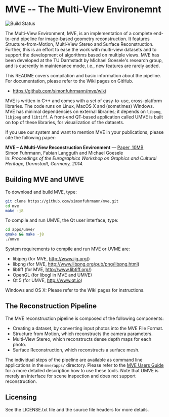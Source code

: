 # MVE -- The Multi-View Environemnt

![Build Status](https://travis-ci.org/simonfuhrmann/mve.svg?branch=master)

The Multi-View Environment, MVE, is an implementation of a complete
end-to-end pipeline for image-based geometry reconstruction. It features
Structure-from-Motion, Multi-View Stereo and Surface Reconstruction.
Further, this is an effort to ease the work with multi-view datasets and
to support the development of algorithms based on multiple views. MVE has
been developed at the TU Darmstadt by Michael Goesele's research group,
and is cucrently in maintenance mode, i.e., new features are rarely added.

This README covers compilation and basic information about the pipeline.
For documentation, please refer to the Wiki pages on GitHub.

* <https://github.com/simonfuhrmann/mve/wiki>

MVE is written in C++ and comes with a set of easy-to-use, cross-platform
libraries. The code runs on Linux, MacOS X and (sometimes) Windows. MVE has
minimal dependencies on external libraries; it depends on `libpng`,
`libjpeg` and `libtiff`. A front-end QT-based application called UMVE is
built on top of these libraries, for visualization of the datasets.

If you use our system and want to mention MVE in your publications, please
cite the following paper:

**MVE – A Multi-View Reconstruction Environment** —
[Paper, 10MB](http://www.simonfuhrmann.de/papers/gch2014-mve.pdf) \
Simon Fuhrmann, Fabian Langguth and Michael Goesele \
In: *Proceedings of the Eurographics Workshop on Graphics and Cultural
Heritage, Darmstadt, Germany, 2014.*

## Building MVE and UMVE

To download and build MVE, type:

```bash
git clone https://github.com/simonfuhrmann/mve.git
cd mve
make -j8
```

To compile and run UMVE, the Qt user interface, type:

```bash
cd apps/umve/
qmake && make -j8
./umve
```

System requirements to compile and run MVE or UVME are:

* libjpeg (for MVE, http://www.ijg.org/)
* libpng (for MVE, http://www.libpng.org/pub/png/libpng.html)
* libtiff (for MVE, http://www.libtiff.org/)
* OpenGL (for libogl in MVE and UMVE)
* Qt 5 (for UMVE, http://www.qt.io)

Windows and OS X: Please refer to the Wiki pages for instructions.

## The Reconstruction Pipeline

The MVE reconstruction pipeline is composed of the following components:

* Creating a dataset, by converting input photos into the MVE File Format.
* Structure from Motion, which reconstructs the camera parameters.
* Multi-View Stereo, which reconstructs dense depth maps for each photo.
* Surface Reconstruction, which reconstructs a surface mesh.

The individual steps of the pipeline are available as command line applications
in the `mve/apps/` directory. Please refer to the
[MVE Users Guide](https://github.com/simonfuhrmann/mve/wiki/MVE-Users-Guide)
for a more detailed description how to use these tools. Note that UMVE is
merely an interface for scene inspection and does not support reconstruction.

## Licensing

See the LICENSE.txt file and the source file headers for more details.
